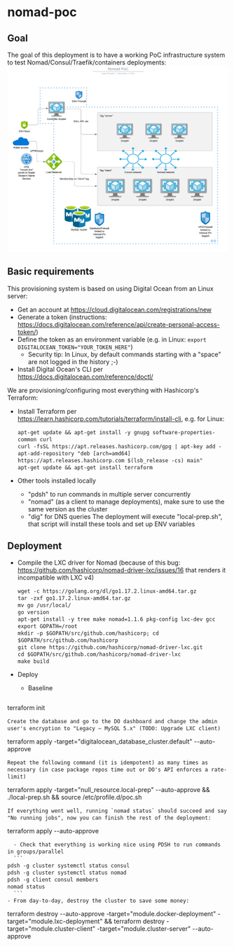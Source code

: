# nomad-poc

## Goal
The goal of this deployment is to have a working PoC infrastructure system to test Nomad/Consul/Traefik/containers deployments:
![Alt text](img/architecture.png?raw=true "Architecture")

## Basic requirements

This provisioning system is based on using Digital Ocean from an Linux server:

- Get an account at https://cloud.digitalocean.com/registrations/new
- Generate a token (instructions: https://docs.digitalocean.com/reference/api/create-personal-access-token/)
- Define the token as an environment variable (e.g. in Linux: `export DIGITALOCEAN_TOKEN="YOUR_TOKEN_HERE"`)
  - Security tip: In Linux, by default commands starting with a "space" are not logged in the history ;-)
- Install Digital Ocean's CLI per https://docs.digitalocean.com/reference/doctl/ 

We are provisioning/configuring most everything with Hashicorp's Terraform:

- Install Terraform per https://learn.hashicorp.com/tutorials/terraform/install-cli, e.g. for Linux:
  ```
  apt-get update && apt-get install -y gnupg software-properties-common curl
  curl -fsSL https://apt.releases.hashicorp.com/gpg | apt-key add -
  apt-add-repository "deb [arch=amd64] https://apt.releases.hashicorp.com $(lsb_release -cs) main"
  apt-get update && apt-get install terraform
  ```

- Other tools installed locally
  - "pdsh" to run commands in multiple server concurrently
  - "nomad" (as a client to manage deployments), make sure to use the same version as the cluster
  - "dig" for DNS queries
  The deployment will execute "local-prep.sh", that script will install these tools and set up ENV variables

## Deployment

- Compile the LXC driver for Nomad (because of this bug: https://github.com/hashicorp/nomad-driver-lxc/issues/16 that renders it incompatible with LXC v4)
  ```
  wget -c https://golang.org/dl/go1.17.2.linux-amd64.tar.gz
  tar -zxf go1.17.2.linux-amd64.tar.gz 
  mv go /usr/local/
  go version
  apt-get install -y tree make nomad=1.1.6 pkg-config lxc-dev gcc
  export GOPATH=/root
  mkdir -p $GOPATH/src/github.com/hashicorp; cd $GOPATH/src/github.com/hashicorp
  git clone https://github.com/hashicorp/nomad-driver-lxc.git
  cd $GOPATH/src/github.com/hashicorp/nomad-driver-lxc
  make build
  ```

- Deploy
  - Baseline
  ```
terraform init
  ```
  Create the database and go to the DO dashboard and change the admin user's encryption to "Legacy – MySQL 5.x" (TODO: Upgrade LXC client)
  ```
terraform apply -target="digitalocean_database_cluster.default" --auto-approve
  ```
  Repeat the following command (it is idempotent) as many times as necessary (in case package repos time out or DO's API enforces a rate-limit)
  ```
terraform apply -target="null_resource.local-prep" --auto-approve && ./local-prep.sh && source /etc/profile.d/poc.sh
  ```
  If everything went well, running `nomad status` should succeed and say "No running jobs", now you can finish the rest of the deployment:
  ```
terraform apply --auto-approve
  ```
    - Check that everything is working nice using PDSH to run commands in groups/parallel
    ```
pdsh -g cluster systemctl status consul
pdsh -g cluster systemctl status nomad
pdsh -g client consul members
nomad status
    ```
  - From day-to-day, destroy the cluster to save some money:
  ```
terraform destroy --auto-approve -target="module.docker-deployment" -target="module.lxc-deployment" && terraform destroy -target="module.cluster-client" -target="module.cluster-server" --auto-approve
  ```

